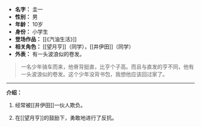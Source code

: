 
- **名字：** 圭一
- **性别：** 男
- **年龄：** 10岁
- **身份：** 小学生
- **登场作品：** [[《汽油生活》]]
- **相关角色：** [[望月亨]]（同学），[[井伊田]]（同学）
- **外表：** 有一头波浪似的卷发。

> 一名少年骑车而来，他脊背挺直，比亨个子高。而且与直发的亨不同，他有一头波浪似的卷发。这个少年没背书包，我想他应该回过家了。

---

**介绍：** 

1. 经常被[[井伊田]]一伙人欺负。

2. 在[[望月亨]]的鼓励下，勇敢地进行了反抗。
